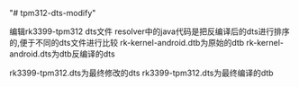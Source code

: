 "# tpm312-dts-modify" 

编辑rk3399-tpm312 dts文件
resolver中的java代码是把反编译后的dts进行排序的,便于不同的dts文件进行比较
rk-kernel-android.dtb为原始的dtb
rk-kernel-android.dts为dtb反编译的dts

rk3399-tpm312.dts为最终修改的dts
rk3399-tpm312.dts为最终编译的dtb